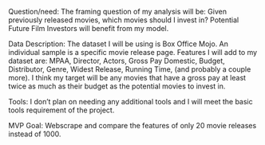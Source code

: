 Question/need:
The framing question of my analysis will be: Given previously released movies, which movies should I invest in? Potential Future Film Investors will benefit from my model. 

Data Description:
The dataset I will be using is Box Office Mojo. An individual sample is a specific movie release page. Features I will add to my dataset are: MPAA, Director, Actors, Gross Pay Domestic, Budget, Distributor, Genre, Widest Release, Running Time, (and probably a couple more). I
 think my target will be any movies that have a gross pay at least twice as much as their budget as the potential movies to invest in. 
 
Tools:
I don’t plan on needing any additional tools and I will meet the basic tools requirement of the project. 

MVP Goal:
Webscrape and compare the features of only 20 movie releases instead of 1000.
